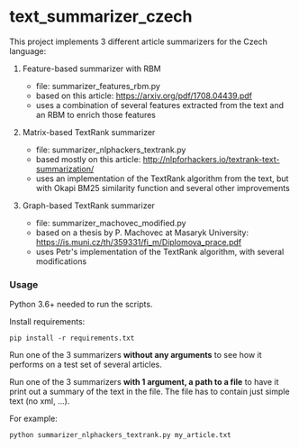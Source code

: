 # text_summarizer_czech

This project implements 3 different article summarizers for
the Czech language:

1. Feature-based summarizer with RBM
    - file: summarizer_features_rbm.py
    - based on this article: https://arxiv.org/pdf/1708.04439.pdf
    - uses a combination of several features extracted from the text
      and an RBM to enrich those features

2. Matrix-based TextRank summarizer
    - file: summarizer_nlphackers_textrank.py
    - based mostly on this article: http://nlpforhackers.io/textrank-text-summarization/
    - uses an implementation of the TextRank algorithm from the text,
      but with Okapi BM25 similarity function and several other improvements

3. Graph-based TextRank summarizer
    - file: summarizer_machovec_modified.py
    - based on a thesis by P. Machovec at Masaryk University: https://is.muni.cz/th/359331/fi_m/Diplomova_prace.pdf
    - uses Petr's implementation of the TextRank algorithm, with several modifications

### Usage
Python 3.6+ needed to run the scripts.

Install requirements:
```
pip install -r requirements.txt
```

Run one of the 3 summarizers **without any arguments** to see how
it performs on a test set of several articles.

Run one of the 3 summarizers **with 1 argument, a path to a file**
to have it print out a summary of the text in the file. The file has
to contain just simple text (no xml, ...).

For example:
```
python summarizer_nlphackers_textrank.py my_article.txt
```
